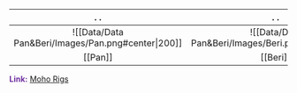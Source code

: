 
|          .                                            .          |          .                                            .           |
| :--------------------------------------------------------------: | :---------------------------------------------------------------: |
| ![[Data/Data Pan&Beri/Images/Pan.png#center\|200]] | ![[Data/Data Pan&Beri/Images/Beri.png#center\|200]] |
|                             [[Pan]]                              |                             [[Beri]]                              |
<span style="font-weight:bold; color:rgb(112, 48, 160)">Link:</span> [Moho Rigs](file:///D:%5CPROJECTS%5CPan&Beri%5C1.Project%20Setup%5C4.Moho%20Rigs)





